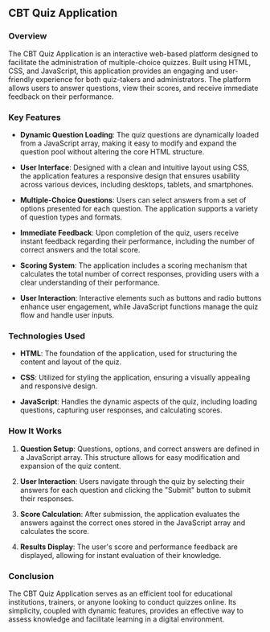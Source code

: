 ## CBT Quiz Application

### Overview
The CBT Quiz Application is an interactive web-based platform designed to facilitate the administration of multiple-choice quizzes. Built using HTML, CSS, and JavaScript, this application provides an engaging and user-friendly experience for both quiz-takers and administrators. The platform allows users to answer questions, view their scores, and receive immediate feedback on their performance.

### Key Features

- **Dynamic Question Loading**: The quiz questions are dynamically loaded from a JavaScript array, making it easy to modify and expand the question pool without altering the core HTML structure.
  
- **User Interface**: Designed with a clean and intuitive layout using CSS, the application features a responsive design that ensures usability across various devices, including desktops, tablets, and smartphones.

- **Multiple-Choice Questions**: Users can select answers from a set of options presented for each question. The application supports a variety of question types and formats.

- **Immediate Feedback**: Upon completion of the quiz, users receive instant feedback regarding their performance, including the number of correct answers and the total score.

- **Scoring System**: The application includes a scoring mechanism that calculates the total number of correct responses, providing users with a clear understanding of their performance.

- **User Interaction**: Interactive elements such as buttons and radio buttons enhance user engagement, while JavaScript functions manage the quiz flow and handle user inputs.

### Technologies Used

- **HTML**: The foundation of the application, used for structuring the content and layout of the quiz.

- **CSS**: Utilized for styling the application, ensuring a visually appealing and responsive design.

- **JavaScript**: Handles the dynamic aspects of the quiz, including loading questions, capturing user responses, and calculating scores.

### How It Works

1. **Question Setup**: Questions, options, and correct answers are defined in a JavaScript array. This structure allows for easy modification and expansion of the quiz content.

2. **User Interaction**: Users navigate through the quiz by selecting their answers for each question and clicking the "Submit" button to submit their responses.

3. **Score Calculation**: After submission, the application evaluates the answers against the correct ones stored in the JavaScript array and calculates the score.

4. **Results Display**: The user's score and performance feedback are displayed, allowing for instant evaluation of their knowledge.

### Conclusion

The CBT Quiz Application serves as an efficient tool for educational institutions, trainers, or anyone looking to conduct quizzes online. Its simplicity, coupled with dynamic features, provides an effective way to assess knowledge and facilitate learning in a digital environment.

